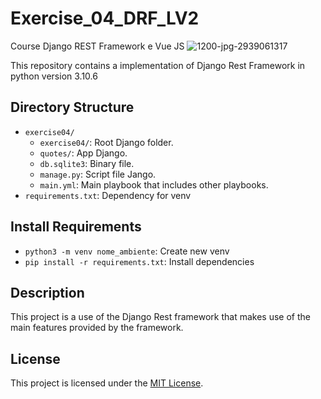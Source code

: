 # Exercise_04_DRF_LV2

Course Django REST Framework e Vue JS 
![1200-jpg-2939061317](https://github.com/mafrarrix/exercise_04_DRF_LV2/assets/84633068/3ea0df61-784d-4646-b414-22ea7e4224e8)

This repository contains a implementation of Django Rest Framework 
in python version 3.10.6

## Directory Structure

- `exercise04/`
    - `exercise04/`: Root Django folder.
    - `quotes/`: App Django.
    - `db.sqlite3`: Binary file.
    - `manage.py`: Script file Jango.
    - `main.yml`: Main playbook that includes other playbooks.
- `requirements.txt`: Dependency for venv

## Install Requirements
- `python3 -m venv nome_ambiente`: Create new venv
- `pip install -r requirements.txt`: Install dependencies

## Description

This project is a use of the Django Rest framework that makes use of the main features provided by the framework.


## License

This project is licensed under the [MIT License](LICENSE).
